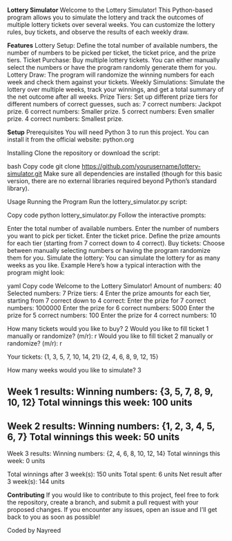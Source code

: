 **Lottery Simulator**
Welcome to the Lottery Simulator! This Python-based program allows you to simulate the lottery and track the outcomes of multiple lottery tickets over several weeks. You can customize the lottery rules, buy tickets, and observe the results of each weekly draw.

**Features**
Lottery Setup: Define the total number of available numbers, the number of numbers to be picked per ticket, the ticket price, and the prize tiers.
Ticket Purchase: Buy multiple lottery tickets. You can either manually select the numbers or have the program randomly generate them for you.
Lottery Draw: The program will randomize the winning numbers for each week and check them against your tickets.
Weekly Simulations: Simulate the lottery over multiple weeks, track your winnings, and get a total summary of the net outcome after all weeks.
Prize Tiers: Set up different prize tiers for different numbers of correct guesses, such as:
7 correct numbers: Jackpot prize.
6 correct numbers: Smaller prize.
5 correct numbers: Even smaller prize.
4 correct numbers: Smallest prize.

**Setup**
Prerequisites
You will need Python 3 to run this project. You can install it from the official website: python.org

Installing
Clone the repository or download the script:

bash
Copy code
git clone https://github.com/yourusername/lottery-simulator.git
Make sure all dependencies are installed (though for this basic version, there are no external libraries required beyond Python’s standard library).

Usage
Running the Program
Run the lottery_simulator.py script:

Copy code
python lottery_simulator.py
Follow the interactive prompts:

Enter the total number of available numbers.
Enter the number of numbers you want to pick per ticket.
Enter the ticket price.
Define the prize amounts for each tier (starting from 7 correct down to 4 correct).
Buy tickets: Choose between manually selecting numbers or having the program randomize them for you.
Simulate the lottery: You can simulate the lottery for as many weeks as you like.
Example
Here’s how a typical interaction with the program might look:

yaml
Copy code
Welcome to the Lottery Simulator!
Amount of numbers: 40
Selected numbers: 7
Prize tiers: 4
Enter the prize amounts for each tier, starting from 7 correct down to 4 correct:
Enter the prize for 7 correct numbers: 1000000
Enter the prize for 6 correct numbers: 5000
Enter the prize for 5 correct numbers: 100
Enter the prize for 4 correct numbers: 10

How many tickets would you like to buy? 2
Would you like to fill ticket 1 manually or randomize? (m/r): r
Would you like to fill ticket 2 manually or randomize? (m/r): r

Your tickets:
{1, 3, 5, 7, 10, 14, 21}
{2, 4, 6, 8, 9, 12, 15}

How many weeks would you like to simulate? 3

Week 1 results:
Winning numbers: {3, 5, 7, 8, 9, 10, 12}
Total winnings this week: 100 units
------------------------------
Week 2 results:
Winning numbers: {1, 2, 3, 4, 5, 6, 7}
Total winnings this week: 50 units
------------------------------
Week 3 results:
Winning numbers: {2, 4, 6, 8, 10, 12, 14}
Total winnings this week: 0 units

Total winnings after 3 week(s): 150 units
Total spent: 6 units
Net result after 3 week(s): 144 units

**Contributing**
If you would like to contribute to this project, feel free to fork the repository, create a branch, and submit a pull request with your proposed changes. If you encounter any issues, open an issue and I'll get back to you as soon as possible!



Coded by Nayreed
